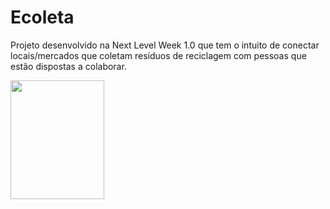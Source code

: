 # Ecoleta
Projeto desenvolvido na Next Level Week 1.0 que tem o intuito de conectar locais/mercados que coletam resíduos de reciclagem com pessoas que estão dispostas a colaborar.

<img src="https://www.figma.com/file/1SxgOMojOB2zYT0Mdk28lB/?viewer=1&node-id=" height=190 width=150> 
